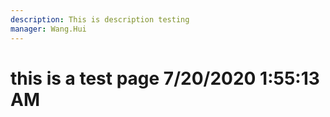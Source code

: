 ```yaml
---
description: This is description testing
manager: Wang.Hui
---
```

# this is a test page 7/20/2020 1:55:13 AM